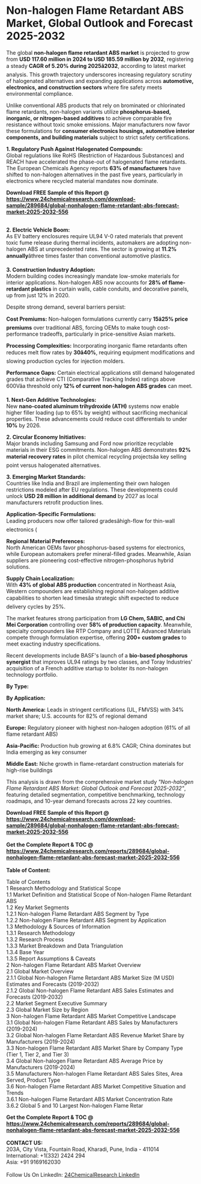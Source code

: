 <h1>Non-halogen Flame Retardant ABS Market, Global Outlook and Forecast 2025-2032</h1><p>The global <strong>non-halogen flame retardant ABS market</strong> is projected to grow from <strong>USD 117.60 million in 2024 to USD 185.59 million by 2032</strong>, registering a steady <strong>CAGR of 5.20% during 2025â2032</strong>, according to latest market analysis. This growth trajectory underscores increasing regulatory scrutiny of halogenated alternatives and expanding applications across <strong>automotive, electronics, and construction sectors</strong> where fire safety meets environmental compliance.</p><p>Unlike conventional ABS products that rely on brominated or chlorinated flame retardants, non-halogen variants utilize <strong>phosphorus-based, inorganic, or nitrogen-based additives</strong> to achieve comparable fire resistance without toxic smoke emissions. Major manufacturers now favor these formulations for <strong>consumer electronics housings, automotive interior components, and building materials</strong> subject to strict safety certifications.</p><p><strong>1. Regulatory Push Against Halogenated Compounds:</strong><br>
Global regulations like RoHS (Restriction of Hazardous Substances) and REACH have accelerated the phase-out of halogenated flame retardants. The European Chemicals Agency reports <strong>63% of manufacturers</strong> have shifted to non-halogen alternatives in the past five years, particularly in electronics where recycled material mandates now dominate.</p><div><b>Download FREE Sample of this Report @ 
            <a href="https://www.24chemicalresearch.com/download-sample/289684/global-nonhalogen-flame-retardant-abs-forecast-market-2025-2032-556">
            https://www.24chemicalresearch.com/download-sample/289684/global-nonhalogen-flame-retardant-abs-forecast-market-2025-2032-556</a></b></div><br><p><strong>2. Electric Vehicle Boom:</strong><br>
As EV battery enclosures require UL94 V-0 rated materials that prevent toxic fume release during thermal incidents, automakers are adopting non-halogen ABS at unprecedented rates. The sector is growing at <strong>11.2% annually</strong>âthree times faster than conventional automotive plastics.</p><p><strong>3. Construction Industry Adoption:</strong><br>
Modern building codes increasingly mandate low-smoke materials for interior applications. Non-halogen ABS now accounts for <strong>28% of flame-retardant plastics</strong> in curtain walls, cable conduits, and decorative panels, up from just 12% in 2020.</p><p>Despite strong demand, several barriers persist:</p><p><strong>Cost Premiums:</strong> Non-halogen formulations currently carry <strong>15â25% price premiums</strong> over traditional ABS, forcing OEMs to make tough cost-performance tradeoffs, particularly in price-sensitive Asian markets.</p><p><strong>Processing Complexities:</strong> Incorporating inorganic flame retardants often reduces melt flow rates by <strong>30â40%</strong>, requiring equipment modifications and slowing production cycles for injection molders.</p><p><strong>Performance Gaps:</strong> Certain electrical applications still demand halogenated grades that achieve CTI (Comparative Tracking Index) ratings above 600Vâa threshold only <strong>12% of current non-halogen ABS grades</strong> can meet.</p><p><strong>1. Next-Gen Additive Technologies:</strong><br>
New <strong>nano-coated aluminum trihydroxide (ATH)</strong> systems now enable higher filler loading (up to 65% by weight) without sacrificing mechanical properties. These advancements could reduce cost differentials to under <strong>10%</strong> by 2026.</p><p><strong>2. Circular Economy Initiatives:</strong><br>
Major brands including Samsung and Ford now prioritize recyclable materials in their ESG commitments. Non-halogen ABS demonstrates <strong>92% material recovery rates</strong> in pilot chemical recycling projectsâa key selling point versus halogenated alternatives.</p><p><strong>3. Emerging Market Standards:</strong><br>
Countries like India and Brazil are implementing their own halogen restrictions modeled after EU regulations. These developments could unlock <strong>USD 28 million in additional demand</strong> by 2027 as local manufacturers retrofit production lines.</p><p><strong>Application-Specific Formulations:</strong><br>
	Leading producers now offer tailored gradesâhigh-flow for thin-wall electronics (
	</p><p><strong>Regional Material Preferences:</strong><br>
	North American OEMs favor phosphorus-based systems for electronics, while European automakers prefer mineral-filled grades. Meanwhile, Asian suppliers are pioneering cost-effective nitrogen-phosphorus hybrid solutions.</p><p><strong>Supply Chain Localization:</strong><br>
	With <strong>43% of global ABS production</strong> concentrated in Northeast Asia, Western compounders are establishing regional non-halogen additive capabilities to shorten lead timesâa strategic shift expected to reduce delivery cycles by 25%.</p><p>The market features strong participation from <strong>LG Chem, SABIC, and Chi Mei Corporation</strong> controlling over <strong>58% of production capacity</strong>. Meanwhile, specialty compounders like RTP Company and LOTTE Advanced Materials compete through formulation expertise, offering <strong>200+ custom grades</strong> to meet exacting industry specifications.</p><p>Recent developments include BASF's launch of a <strong>bio-based phosphorus synergist</strong> that improves UL94 ratings by two classes, and Toray Industries' acquisition of a French additive startup to bolster its non-halogen technology portfolio.</p><p><strong>By Type:</strong></p><p><strong>By Application:</strong></p><p><strong>North America:</strong> Leads in stringent certifications (UL, FMVSS) with 34% market share; U.S. accounts for 82% of regional demand</p><p><strong>Europe:</strong> Regulatory pioneer with highest non-halogen adoption (61% of all flame retardant ABS)</p><p><strong>Asia-Pacific:</strong> Production hub growing at 6.8% CAGR; China dominates but India emerging as key consumer</p><p><strong>Middle East:</strong> Niche growth in flame-retardant construction materials for high-rise buildings</p><p>This analysis is drawn from the comprehensive market study <em>"Non-halogen Flame Retardant ABS Market: Global Outlook and Forecast 2025-2032"</em>, featuring detailed segmentation, competitive benchmarking, technology roadmaps, and 10-year demand forecasts across 22 key countries.</p><div><b>Download FREE Sample of this Report @ 
            <a href="https://www.24chemicalresearch.com/download-sample/289684/global-nonhalogen-flame-retardant-abs-forecast-market-2025-2032-556">
            https://www.24chemicalresearch.com/download-sample/289684/global-nonhalogen-flame-retardant-abs-forecast-market-2025-2032-556</a></b></div><br><div><b>Get the Complete Report & TOC @ 
            <a href="https://www.24chemicalresearch.com/reports/289684/global-nonhalogen-flame-retardant-abs-forecast-market-2025-2032-556">
            https://www.24chemicalresearch.com/reports/289684/global-nonhalogen-flame-retardant-abs-forecast-market-2025-2032-556</a></b></div><br>
            <b>Table of Content:</b><p>Table of Contents<br />
1 Research Methodology and Statistical Scope<br />
1.1 Market Definition and Statistical Scope of Non-halogen Flame Retardant ABS<br />
1.2 Key Market Segments<br />
1.2.1 Non-halogen Flame Retardant ABS Segment by Type<br />
1.2.2 Non-halogen Flame Retardant ABS Segment by Application<br />
1.3 Methodology & Sources of Information<br />
1.3.1 Research Methodology<br />
1.3.2 Research Process<br />
1.3.3 Market Breakdown and Data Triangulation<br />
1.3.4 Base Year<br />
1.3.5 Report Assumptions & Caveats<br />
2 Non-halogen Flame Retardant ABS Market Overview<br />
2.1 Global Market Overview<br />
2.1.1 Global Non-halogen Flame Retardant ABS Market Size (M USD) Estimates and Forecasts (2019-2032)<br />
2.1.2 Global Non-halogen Flame Retardant ABS Sales Estimates and Forecasts (2019-2032)<br />
2.2 Market Segment Executive Summary<br />
2.3 Global Market Size by Region<br />
3 Non-halogen Flame Retardant ABS Market Competitive Landscape<br />
3.1 Global Non-halogen Flame Retardant ABS Sales by Manufacturers (2019-2024)<br />
3.2 Global Non-halogen Flame Retardant ABS Revenue Market Share by Manufacturers (2019-2024)<br />
3.3 Non-halogen Flame Retardant ABS Market Share by Company Type (Tier 1, Tier 2, and Tier 3)<br />
3.4 Global Non-halogen Flame Retardant ABS Average Price by Manufacturers (2019-2024)<br />
3.5 Manufacturers Non-halogen Flame Retardant ABS Sales Sites, Area Served, Product Type<br />
3.6 Non-halogen Flame Retardant ABS Market Competitive Situation and Trends<br />
3.6.1 Non-halogen Flame Retardant ABS Market Concentration Rate<br />
3.6.2 Global 5 and 10 Largest Non-halogen Flame Retar</p><div><b>Get the Complete Report & TOC @ 
            <a href="https://www.24chemicalresearch.com/reports/289684/global-nonhalogen-flame-retardant-abs-forecast-market-2025-2032-556">
            https://www.24chemicalresearch.com/reports/289684/global-nonhalogen-flame-retardant-abs-forecast-market-2025-2032-556</a></b></div><br><b>CONTACT US:</b><br>
            203A, City Vista, Fountain Road, Kharadi, Pune, India - 411014<br>
            International: +1(332) 2424 294<br>
            Asia: +91 9169162030 <br><br>
            Follow Us On LinkedIn: <a href="https://www.linkedin.com/company/24chemicalresearch/">24ChemicalResearch LinkedIn</a>